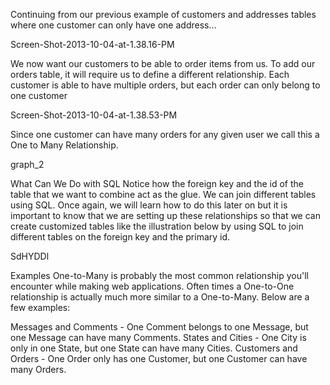 Continuing from our previous example of customers and addresses tables where one customer can only have one address...

Screen-Shot-2013-10-04-at-1.38.16-PM

We now want our customers to be able to order items from us. To add our orders table, it will require us to define a different relationship. Each customer is able to have multiple orders, but each order can only belong to one customer

Screen-Shot-2013-10-04-at-1.38.53-PM

Since one customer can have many orders for any given user we call this a One to Many Relationship.

graph_2

What Can We Do with SQL
Notice how the foreign key and the id of the table that we want to combine act as the glue. We can join different tables using SQL. Once again, we will learn how to do this later on but it is important to know that we are setting up these relationships so that we can create customized tables like the illustration below by using SQL to join different tables on the foreign key and the primary id.

SdHYDDl

Examples
One-to-Many is probably the most common relationship you'll encounter while making web applications. Often times a One-to-One relationship is actually much more similar to a One-to-Many. Below are a few examples:

Messages and Comments - One Comment belongs to one Message, but one Message can have many Comments.
States and Cities - One City is only in one State, but one State can have many Cities.
Customers and Orders - One Order only has one Customer, but one Customer can have many Orders.